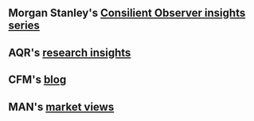 ## Morgan Stanley's [Consilient Observer insights series](https://www.morganstanley.com/im/en-us/individual-investor/insights/series/consilient-observer.html)

## AQR's [research insights](https://www.aqr.com/Insights/Research)

## CFM's [blog](https://www.cfm.com/our-thinking/)

## MAN's [market views](https://www.man.com/maninstitute/market-views)
